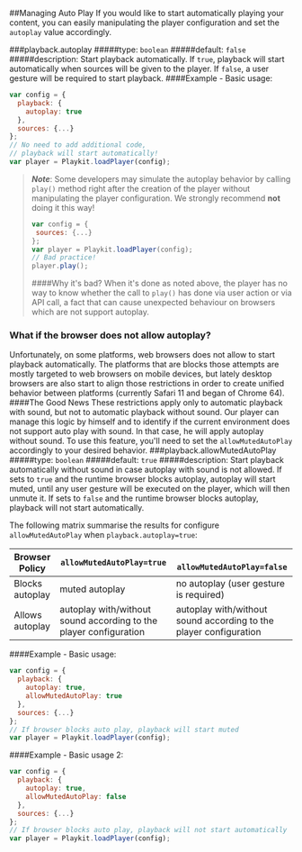 ##Managing Auto Play
If you would like to start automatically playing your content, you can easily manipulating the player configuration and set the `autoplay` value accordingly.

###playback.autoplay
#####type: `boolean`
#####default: `false`
#####description: Start playback automatically.
If `true`, playback will start automatically when sources will be given to the player. If `false`, a user gesture will be required to start playback.
####Example - Basic usage:
```js
var config = {
  playback: {
    autoplay: true
  },
  sources: {...}
};
// No need to add additional code, 
// playback will start automatically!
var player = Playkit.loadPlayer(config);
```

>**_Note_**:
> Some developers may 
> simulate the autoplay behavior by calling `play()` method right after the creation of the player without manipulating the player configuration. We strongly recommend **not** doing it this way!
>```js
>var config = {
>  sources: {...}
>};
>var player = Playkit.loadPlayer(config);
>// Bad practice!
>player.play(); 
>```
> ####Why it's bad?
> When it's done as noted above, the player has no way to know whether the call to `play()` has done via user action or via API call, a fact that can cause unexpected behaviour on browsers which are not support autoplay.
### What if the browser does not allow autoplay?
Unfortunately, on some platforms, web browsers does not allow to start playback automatically.
The platforms that are blocks those attempts are mostly targeted to web browsers on mobile devices, but lately desktop browsers
 are also start to align those restrictions in order to create unified behavior between platforms (currently Safari 11 and began of Chrome 64).
 ####The Good News
These restrictions apply only to automatic playback with sound, but not to automatic playback without sound.
Our player can manage this logic by himself and to identify if the current environment does not support auto play with sound. In that case, he will apply autoplay without sound.
To use this feature, you'll need to set the `allowMutedAutoPlay` accordingly to your desired behavior.
 ###playback.allowMutedAutoPlay
 #####type: `boolean`
 #####default: `true`
 #####description: Start playback automatically without sound in case autoplay with sound is not allowed.
 If sets to `true` and the runtime browser blocks autoplay, 
 autoplay will start muted, until any user gesture 
 will be executed on the player, which will then unmute it. If sets to `false` and the runtime browser blocks autoplay, playback will not start automatically.
 
 The following matrix summarise the results for configure `allowMutedAutoPlay` when `playback.autoplay=true`:

| Browser Policy          | `allowMutedAutoPlay=true` |` allowMutedAutoPlay=false`
| ----------------- | ----------------- | ------ |
| Blocks autoplay  | muted autoplay | no autoplay (user gesture is required) |
| Allows autoplay  | autoplay with/without sound according to the player configuration | autoplay with/without sound according to the player configuration

####Example - Basic usage:
```js
var config = {
  playback: {
    autoplay: true,
    allowMutedAutoPlay: true
  },
  sources: {...}
};
// If browser blocks auto play, playback will start muted
var player = Playkit.loadPlayer(config);
```

####Example - Basic usage 2:
```js
var config = {
  playback: {
    autoplay: true,
    allowMutedAutoPlay: false
  },
  sources: {...}
};
// If browser blocks auto play, playback will not start automatically
var player = Playkit.loadPlayer(config);
```
